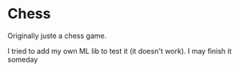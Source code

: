 # Chess

Originally juste a chess game.

I tried to add my own ML lib to test it (it doesn't work). I may finish it someday
